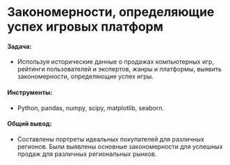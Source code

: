 # Закономерности, определяющие успех игровых платформ

#### Задача: 
- Используя исторические данные о продажах компьютерных игр, рейтинги пользователей и экспертов, жанры и платформы, выявить закономерности, определяющие успех игры.

#### Инструменты:
- Python, pandas, numpy, scipy, matplotlib, seaborn.

#### Общий вывод:
- Составлены портреты идеальных покупателей для различных регионов. Были выявлены основные закономерности для успешных продаж для различных региональных рынков.
